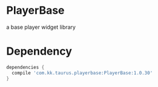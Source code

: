 # PlayerBase
a base player widget library
# Dependency
```gradle
dependencies {
  compile 'com.kk.taurus.playerbase:PlayerBase:1.0.30'
}
```
